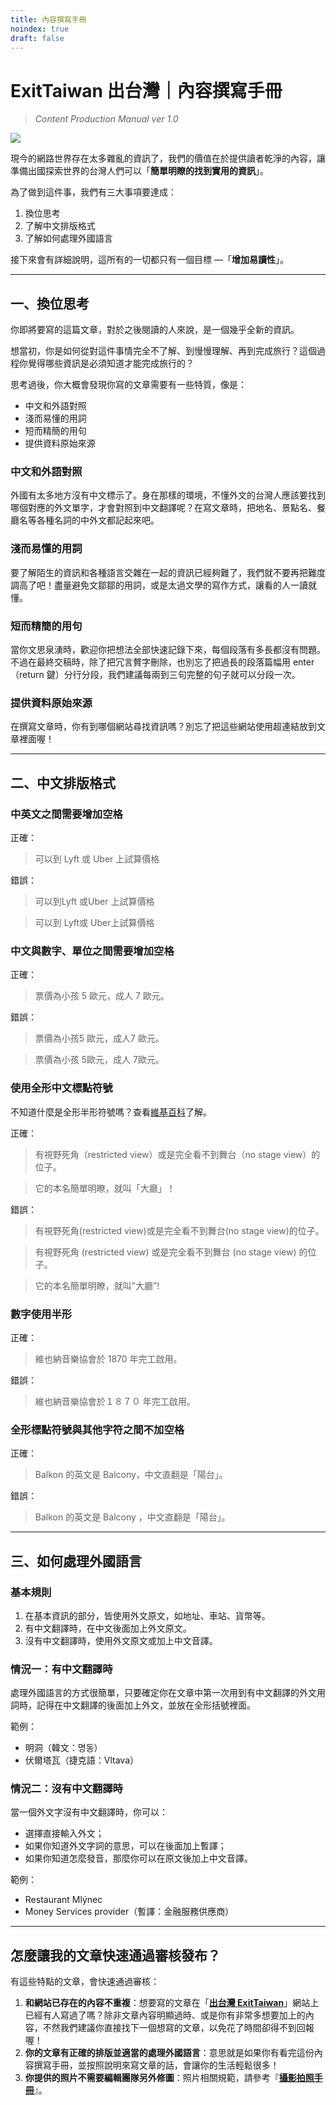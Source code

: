 ```yaml
---
title: 內容撰寫手冊
noindex: true
draft: false
---
```


# ExitTaiwan 出台灣｜內容撰寫手冊

> *Content Production Manual ver 1.0*

![](https://images.unsplash.com/photo-1563121661-cd531f4fb8cb?q=80&w=3258&auto=format&fit=crop&ixlib=rb-4.0.3&ixid=M3wxMjA3fDB8MHxwaG90by1wYWdlfHx8fGVufDB8fHx8fA%3D%3D)

現今的網路世界存在太多雜亂的資訊了，我們的價值在於提供讀者乾淨的內容，讓準備出國探索世界的台灣人們可以「**簡單明瞭的找到實用的資訊**」。

為了做到這件事，我們有三大事項要達成：

1. 換位思考
2. 了解中文排版格式
3. 了解如何處理外國語言

接下來會有詳細說明，這所有的一切都只有一個目標 —「**增加易讀性**」。

---

## 一、換位思考

你即將要寫的這篇文章，對於之後閱讀的人來說，是一個幾乎全新的資訊。

想當初，你是如何從對這件事情完全不了解、到慢慢理解、再到完成旅行？這個過程你覺得哪些資訊是必須知道才能完成旅行的？

思考過後，你大概會發現你寫的文章需要有一些特質，像是：

- 中文和外語對照
- 淺而易懂的用詞
- 短而精簡的用句
- 提供資料原始來源

### 中文和外語對照

外國有太多地方沒有中文標示了。身在那樣的環境，不懂外文的台灣人應該要找到哪個對應的外文單字，才會對照到中文翻譯呢？在寫文章時，把地名、景點名、餐廳名等各種名詞的中外文都記起來吧。

### 淺而易懂的用詞

要了解陌生的資訊和各種語言交雜在一起的資訊已經夠難了，我們就不要再把難度調高了吧！盡量避免文鄒鄒的用詞，或是太過文學的寫作方式，讓看的人一讀就懂。

### 短而精簡的用句

當你文思泉湧時，歡迎你把想法全部快速記錄下來，每個段落有多長都沒有問題。不過在最終交稿時，除了把冗言贅字刪除，也別忘了把過長的段落篇幅用 enter（return 鍵）分行分段，我們建議每兩到三句完整的句子就可以分段一次。

### 提供資料原始來源

在撰寫文章時，你有到哪個網站尋找資訊嗎？別忘了把這些網站使用超連結放到文章裡面喔！

---

## 二、中文排版格式

### 中英文之間需要增加空格

正確：
> 可以到 Lyft 或 Uber 上試算價格

錯誤：
> 可以到Lyft 或Uber 上試算價格

> 可以到 Lyft或 Uber上試算價格

### 中文與數字、單位之間需要增加空格

正確：
> 票價為小孩 5 歐元，成人 7 歐元。

錯誤：
> 票價為小孩5 歐元，成人7 歐元。

> 票價為小孩 5歐元，成人 7歐元。

### 使用全形中文標點符號

不知道什麼是全形半形符號嗎？查看[維基百科](https://zh.wikipedia.org/zh-tw/%E5%85%A8%E5%BD%A2%E5%92%8C%E5%8D%8A%E5%BD%A2)了解。

正確：
> 有視野死角（restricted view）或是完全看不到舞台（no stage view）的位子。

> 它的本名簡單明瞭，就叫「大廳」！

錯誤：
> 有視野死角(restricted view)或是完全看不到舞台(no stage view)的位子。

> 有視野死角 (restricted view) 或是完全看不到舞台 (no stage view) 的位子。

> 它的本名簡單明瞭，就叫”大廳”!

### 數字使用半形

正確：
> 維也納音樂協會於 1870 年完工啟用。

錯誤：
> 維也納音樂協會於１８７０ 年完工啟用。

### 全形標點符號與其他字符之間不加空格

正確：
> Balkon 的英文是 Balcony，中文直翻是「陽台」。

錯誤：
> Balkon 的英文是 Balcony ，中文直翻是「陽台」。

---

## 三、如何處理外國語言

### 基本規則

1. 在基本資訊的部分，皆使用外文原文，如地址、車站、貨幣等。
2. 有中文翻譯時，在中文後面加上外文原文。
3. 沒有中文翻譯時，使用外文原文或加上中文音譯。

### 情況一：有中文翻譯時

處理外國語言的方式很簡單，只要確定你在文章中第一次用到有中文翻譯的外文用詞時，記得在中文翻譯的後面加上外文，並放在全形括號裡面。

範例：
- 明洞（韓文：명동）
- 伏爾塔瓦（捷克語：Vltava）

### 情況二：沒有中文翻譯時

當一個外文字沒有中文翻譯時，你可以：
- 選擇直接輸入外文；
- 如果你知道外文字詞的意思，可以在後面加上暫譯；
- 如果你知道怎麼發音，那麼你可以在原文後加上中文音譯。

範例：
- Restaurant Mlýnec
- Money Services provider（暫譯：金融服務供應商）

---

## 怎麼讓我的文章快速通過審核發布？

有這些特點的文章，會快速通過審核：

1. **和網站已存在的內容不重複**：想要寫的文章在「[**出台灣 ExitTaiwan**](https://exittaiwan.com/posts/)」網站上已經有人寫過了嗎？除非文章內容明顯過時、或是你有非常多想要加上的內容，不然我們建議你直接找下一個想寫的文章，以免花了時間卻得不到回報喔！
2. **你的文章有正確的排版並適當的處理外國語言**：意思就是如果你有看完這份內容撰寫手冊，並按照說明來寫文章的話，會讓你的生活輕鬆很多！
3. **你提供的照片不需要編輯團隊另外修圖**：照片相關規範，請參考『[**攝影拍照手冊**](https://docs.exittaiwan.com/photography-manual/)』。